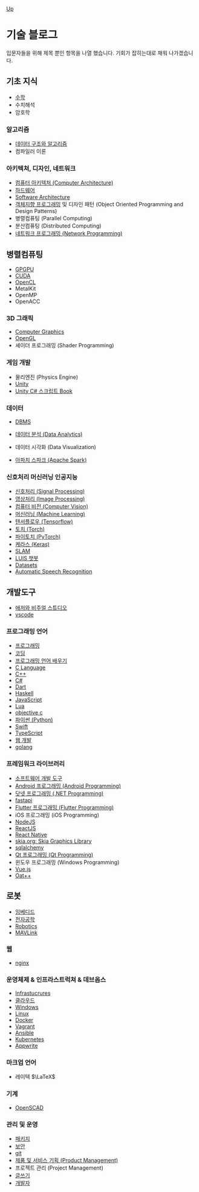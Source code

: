 [Up](../index.md)

# 기술 블로그

입문자들을 위해 제목 뿐인 항목을 나열 했습니다. 기회가 잡히는대로 채워 나가겠습니다.

## 기초 지식

- [수학](mathematics/index.md)
- 수치해석
- 암호학

### 알고리즘

- [데이터 구조와 알고리즘](algorithm/index.md)
- 컴파일러 이론

### 아키텍쳐, 디자인, 네트워크

- [컴퓨터 아키텍처 (Computer Architecture)](computer_architecture/index.md)
- [하드웨어](hardware/index.md)
- [Software Architecture](software_architecture/index.md)
- [객체지향 프로그래밍](./object_oriented_programming/index.md) 및 디자인 패턴 (Object Oriented Programming and Design Patterns)
- 병렬컴퓨팅 (Parallel Computing)
- 분산컴퓨팅 (Distributed Computing)
- [네트워크 프로그래밍 (Network Programming)](./networks/index.md)

## 병렬컴퓨팅

- [GPGPU](gpgpu/index.md)
- [CUDA](cuda/index.md)
- [OpenCL](opencl/index.md)
- MetalKit
- OpenMP
- OpenACC

### 3D 그래픽

- [Computer Graphics](computer_graphics/index.md)
- [OpenGL](opengl/index.md)
- 셰이더 프로그래밍 (Shader Programming)

### 게임 개발

- 물리엔진 (Physics Engine)
- [Unity](unity3d/index.md)
- [Unity C# 스크립트 Book](unity_csharp_script_book/index.md)

### 데이터

- [DBMS](./dbms/index.md)

- [데이터 분석 (Data Analytics)](data_analytics/index.md)
- 데이터 시각화 (Data Visualization)
- [아파치 스파크 (Apache Spark)](apache_spark/index.md)

### 신호처리 머신러닝 인공지능

- [신호처리 (Signal Processing)](signal_processing/index.md)
- [영상처리 (Image Processing)](image_processing/index.md)
- [컴퓨터 비전 (Computer Vision)](computer_vision/index.md)
- [머신러닝 (Machine Learning)](machine_learning/index.md)
- [텐서플로우 (Tensorflow)](tensorflow/index.md)
- [토치 (Torch)](torch/index.md)
- [파이토치 (PyTorch)](pytorch/index.md)
- [케라스 (Keras)](keras/index.md)
- [SLAM](slam/index.md)
- [LUIS 챗봇](./azure_visual_studio/luis_chat_bot.md)
- [Datasets](datasets/index.md)
- [Automatic Speech Recognition](./asr/index.md)

## 개발도구

- [애저와 비주얼 스튜디오](azure_visual_studio/index.md)
- [vscode](vscode/index.md)

### 프로그래밍 언어

- [프로그래밍](programming/index.md)
- [코딩](coding/index.md)
- [프로그래밍 언어 배우기](./learning_programming_languages/index.md)
- [C Language](c_language/index.md)
- [C++](cpp/index.md)
- [C#](csharp/index.md)
- [Dart](./dart/index.md)
- [Haskell](./haskell/index.md)
- [JavaScript](./javascript/index.md)
- [Lua](./lua/index.md)
- [objective c](./objectivec/index.md)
- [파이썬 (Python)](python/index.md)
- [Swift](./swift/index.md)
- [TypeScript](typescript/index.md)
- [웹 개발](web/index.md)
- [golang](golang/index.md)

### 프레임워크 라이브러리

- [소프트웨어 개발 도구](software_development_environments/index.md)
- [Android 프로그래밍 (Android Programming)](./android/index.md)
- [닷넷 프로그래밍 (.NET Programming)](dotnet/index.md)
- [fastapi](./fastapi/index.md)
- [Flutter 프로그래밍 (Flutter Programming)](./flutter/index.md)
- iOS 프로그래밍 (iOS Programming)
- [NodeJS](./nodejs/index.md)
- [ReactJS](./react/index.md)
- [React Native](./react_native/index.md)
- [skia.org: Skia Graphics Library](https://skia.org/)
- [sqlalchemy](./sqlalchemy/index.md)
- [Qt 프로그래밍 (Qt Programming)](qt_programming/index.md)
- 윈도우 프로그래밍 (Windows Programming)
- [Vue.js](vuejs/index.md)
- [Oat++](oatpp/index.md)

## 로봇

- [임베디드](embedded/index.md)
- [전자공학](electronics/index.md)
- [Robotics](./robotics/index.md)
- [MAVLink](./mavlink/index.md)

### 웹

- [nginx](./nginx/index.md)

### 운영체제 & 인프라스트럭쳐 & 데브옵스

- [Infrastucrures](./infrastructures/index.md)
- [클라우드](./clouds/index.md)
- [Windows](./windows/index.md)
- [Linux](./linux/index.md)
- [Docker](./docker/index.md)
- [Vagrant](./vagrant/index.md)
- [Ansible](./ansible/index.md)
- [Kubernetes](./kubernetes/index.md)
- [Appwrite](./appwrite/index.md)

### 마크업 언어

- 레이텍 $\LaTeX$

### 기계

- [OpenSCAD](openscad/index.md)

### 관리 및 운영

- [패키지](./packages/index.md)
- [보안](securities/index.md)
- [git](./git/index.md)
- [제품 및 서비스 기획 (Product Management)](product_managements/index.md)
- 프로젝트 관리 (Project Management)
- [글쓰기](writing/index.md)
- [개발자](./developers/index.md)
